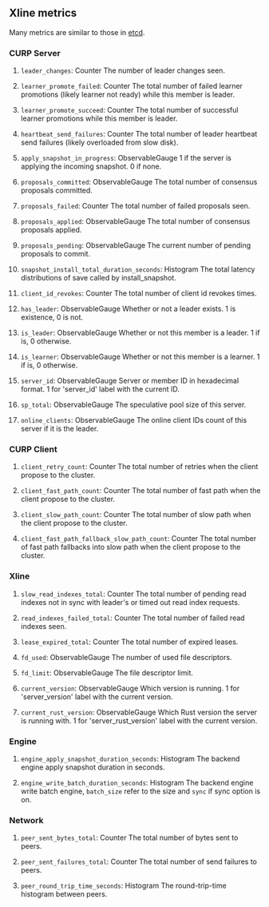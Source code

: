 ## Xline metrics

Many metrics are similar to those in [etcd](https://etcd.io/docs/v3.5/metrics/).

### CURP Server

1. `leader_changes`: Counter
The number of leader changes seen.

2. `learner_promote_failed`: Counter
The total number of failed learner promotions (likely learner not ready) while this member is leader.

3. `learner_promote_succeed`: Counter
The total number of successful learner promotions while this member is leader.

4. `heartbeat_send_failures`: Counter
The total number of leader heartbeat send failures (likely overloaded from slow disk).

5. `apply_snapshot_in_progress`: ObservableGauge
1 if the server is applying the incoming snapshot. 0 if none.

6. `proposals_committed`: ObservableGauge
The total number of consensus proposals committed.

7. `proposals_failed`: Counter
The total number of failed proposals seen.

8. `proposals_applied`: ObservableGauge
The total number of consensus proposals applied.

9. `proposals_pending`: ObservableGauge
The current number of pending proposals to commit.

10. `snapshot_install_total_duration_seconds`: Histogram
The total latency distributions of save called by install_snapshot.

11. `client_id_revokes`: Counter
The total number of client id revokes times.

12. `has_leader`: ObservableGauge
Whether or not a leader exists. 1 is existence, 0 is not.

13. `is_leader`: ObservableGauge
Whether or not this member is a leader. 1 if is, 0 otherwise.

14. `is_learner`: ObservableGauge
Whether or not this member is a learner. 1 if is, 0 otherwise.

15. `server_id`: ObservableGauge
Server or member ID in hexadecimal format. 1 for 'server_id' label with the current ID.

16. `sp_total`: ObservableGauge
The speculative pool size of this server.

17. `online_clients`: ObservableGauge
The online client IDs count of this server if it is the leader.

### CURP Client

1. `client_retry_count`: Counter
The total number of retries when the client propose to the cluster.

2. `client_fast_path_count`: Counter
The total number of fast path when the client propose to the cluster.

3. `client_slow_path_count`: Counter
The total number of slow path when the client propose to the cluster.

4. `client_fast_path_fallback_slow_path_count`: Counter
The total number of fast path fallbacks into slow path when the client propose to the cluster.

### Xline

1. `slow_read_indexes_total`: Counter
The total number of pending read indexes not in sync with leader's or timed out read index requests.

2. `read_indexes_failed_total`: Counter
The total number of failed read indexes seen.

3. `lease_expired_total`: Counter
The total number of expired leases.

4. `fd_used`: ObservableGauge
The number of used file descriptors.

5. `fd_limit`: ObservableGauge
The file descriptor limit.

6. `current_version`: ObservableGauge
Which version is running. 1 for 'server_version' label with the current version.

7. `current_rust_version`: ObservableGauge
Which Rust version the server is running with. 1 for 'server_rust_version' label with the current version.


### Engine

1. `engine_apply_snapshot_duration_seconds`: Histogram
The backend engine apply snapshot duration in seconds.

2. `engine_write_batch_duration_seconds`: Histogram
The backend engine write batch engine, `batch_size` refer to the size and `sync` if sync option is on.

### Network

1. `peer_sent_bytes_total`: Counter
The total number of bytes sent to peers.

2. `peer_sent_failures_total`: Counter
The total number of send failures to peers.

3. `peer_round_trip_time_seconds`: Histogram
The round-trip-time histogram between peers.
